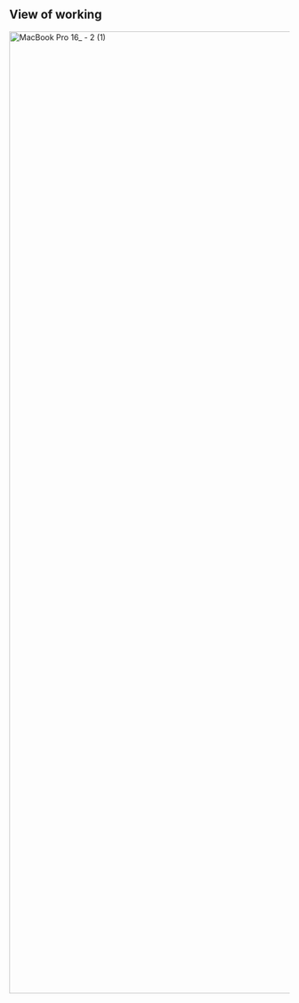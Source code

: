## View of working
<img width="1728" alt="MacBook Pro 16_ - 2 (1)" src="https://github.com/user-attachments/assets/07404b7d-ca5a-4736-b5f3-fab603970048">


